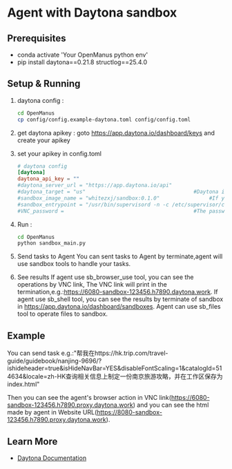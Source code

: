 # Agent with Daytona sandbox




## Prerequisites
- conda activate 'Your OpenManus python env'
- pip install daytona==0.21.8 structlog==25.4.0



## Setup & Running

1. daytona config :
   ```bash
   cd OpenManus
   cp config/config.example-daytona.toml config/config.toml
   ```
2. get daytona apikey :
   goto https://app.daytona.io/dashboard/keys and create your apikey

3. set your apikey in config.toml
   ```toml
   # daytona config
   [daytona]
   daytona_api_key = ""
   #daytona_server_url = "https://app.daytona.io/api"
   #daytona_target = "us"                                   #Daytona is currently available in the following regions:United States (us)、Europe (eu)
   #sandbox_image_name = "whitezxj/sandbox:0.1.0"                #If you don't use this default image,sandbox tools may be useless
   #sandbox_entrypoint = "/usr/bin/supervisord -n -c /etc/supervisor/conf.d/supervisord.conf"   #If you change this entrypoint,server in sandbox may be useless
   #VNC_password =                                          #The password you set to log in sandbox by VNC,it will be 123456 if you don't set
   ```
2. Run :

   ```bash
   cd OpenManus
   python sandbox_main.py
   ```

3. Send tasks to Agent
   You can sent tasks to Agent by terminate,agent will use sandbox tools to handle your tasks.

4. See results
   If agent use sb_browser_use tool, you can see the operations by VNC link, The VNC link will print in the termination,e.g.:https://6080-sandbox-123456.h7890.daytona.work.
   If agent use sb_shell tool, you can see the results by terminate of sandbox in https://app.daytona.io/dashboard/sandboxes.
   Agent can use sb_files tool to operate files to sandbox.


## Example

 You can send task e.g.:"帮我在https://hk.trip.com/travel-guide/guidebook/nanjing-9696/?ishideheader=true&isHideNavBar=YES&disableFontScaling=1&catalogId=514634&locale=zh-HK查询相关信息上制定一份南京旅游攻略，并在工作区保存为index.html"

 Then you can see the agent's browser action in VNC link(https://6080-sandbox-123456.h7890.proxy.daytona.work) and you can see the html made by agent in Website URL(https://8080-sandbox-123456.h7890.proxy.daytona.work).

## Learn More

- [Daytona Documentation](https://www.daytona.io/docs/)
